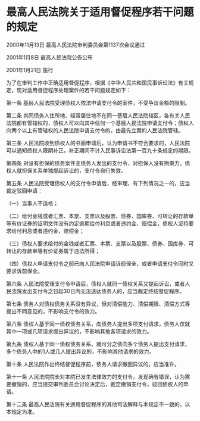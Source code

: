 # 最高人民法院关于适用督促程序若干问题的规定

2000年11月13日 最高人民法院审判委员会第1137次会议通过

2001年1月8日 最高人民法院公告公布

2001年1月21日 施行

为了在审判工作中正确适用督促程序，根据《中华人民共和国民事诉讼法》有关规定，现对适用督促程序处理案件的若干问题规定如下：

第一条 基层人民法院受理债权人依法申请支付令的案件，不受争议金额的限制。

第二条 共同债务人住所地、经常居住地不在同一基层人民法院辖区，各有关人民法院都有管辖权的，债权人可以向其中任何一个基层人民法院申请支付令；债权人向两个以上有管辖权的人民法院申请支付令的，由最先立案的人民法院管辖。

第三条 人民法院收到债权人的书面申请后，认为申请书不符合要求的，人民法院可以通知债权人限期补正。补正期间不计入民事诉讼法第一百九十条规定的期限。

第四条 对设有担保的债务案件主债务人发出的支付令，对担保人没有拘束力。债权人就担保关系单独提起诉讼的，支付令自行失效。

第五条 人民法院受理债权人的支付令申请后，经审理，有下列情况之一的，应当裁定驳回申请：

（一）当事人不适格；

（二）给付金钱或者汇票、本票、支票以及股票、债券、国库券、可转让的存款单等有价证券的证明文件没有约定逾期给付利息或者违约金、赔偿金，债权人坚持要求给付利息或者违约金、赔偿金；

（三）债权人要求给付的金钱或者汇票、本票、支票以及股票、债券、国库券、可转让的存款单等有价证券属于违法所得；

（四）债权人申请支付令之前已向人民法院申请诉前保全，或者申请支付令同时又要求诉前保全。

第六条 人民法院受理支付令申请后，债权人就同一债权关系又提起诉讼，或者人民法院发出支付令之日起30日内无法送达债务人的，应当裁定终结督促程序。

第七条 债务人对债权债务关系没有异议，但对清偿能力、清偿期限、清偿方式等提出不同意见的，不影响支付令的效力。

第八条 债权人基于同一债权债务关系，向债务人提出多项支付请求，债务人仅就其中一项或几项请求提出异议的，不影响其他各项请求的效力。

第九条 债权人基于同一债权债务关系，就可分之债向多个债务人提出支付请求，多个债务人中的1人或几人提出异议的，不影响其他请求的效力。

第十条 人民法院作出终结督促程序前，债务人请求撤回异议的，应当准许。

第十一条 人民法院院长对本院已发生法律效力的支付令，发现确有错误，认为需要撤销的，应当提交审判委员会讨论决定后，裁定撤销支付令，驳回债权人的申请。

第十二条 最高人民法院有关适用督促程序的其他司法解释与本规定不一致的，以本规定为准。
